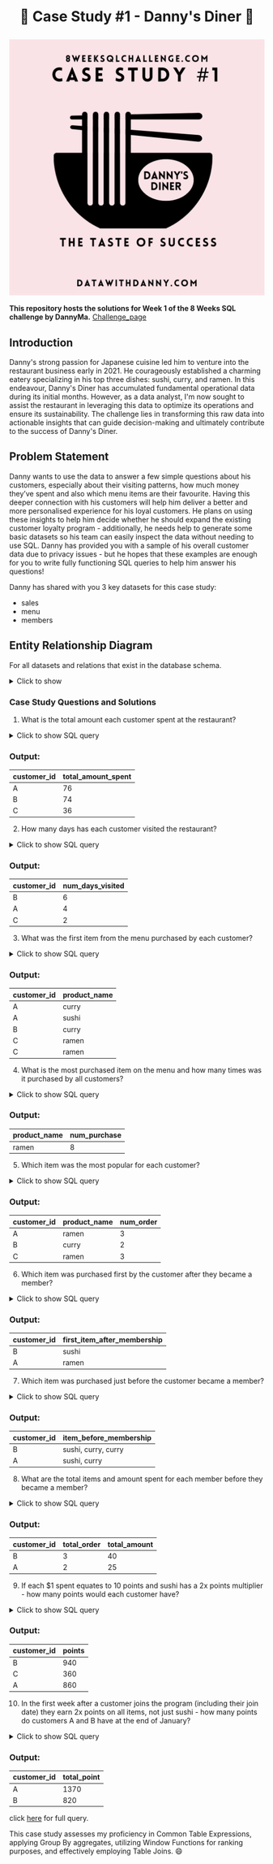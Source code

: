 # <p align="center" style="margin-top: 0px;"> 🥘 Case Study #1 - Danny's Diner 🥘


![](image_case_study_1.png)

**This repository hosts the solutions for Week 1 of the 8 Weeks SQL challenge by DannyMa.** [Challenge_page](https://8weeksqlchallenge.com/case-study-1/)

## Introduction
Danny's strong passion for Japanese cuisine led him to venture into the restaurant business early in 2021. He courageously established a charming eatery specializing in his top three dishes: sushi, curry, and ramen. In this endeavour, Danny's Diner has accumulated fundamental operational data during its initial months. However, as a data analyst, I'm now sought to assist the restaurant in leveraging this data to optimize its operations and ensure its sustainability. The challenge lies in transforming this raw data into actionable insights that can guide decision-making and ultimately contribute to the success of Danny's Diner.

## Problem Statement
Danny wants to use the data to answer a few simple questions about his customers, especially about their visiting patterns, how much money they’ve spent and also which menu items are their favourite. Having this deeper connection with his customers will help him deliver a better and more personalised experience for his loyal customers.
He plans on using these insights to help him decide whether he should expand the existing customer loyalty program - additionally, he needs help to generate some basic datasets so his team can easily inspect the data without needing to use SQL.
Danny has provided you with a sample of his overall customer data due to privacy issues - but he hopes that these examples are enough for you to write fully functioning SQL queries to help him answer his questions!

Danny has shared with you 3 key datasets for this case study:
- sales
- menu
- members 

## Entity Relationship Diagram
For all datasets and relations that exist in the database schema.

<details>
<summary>Click to show</summary>

![ERD](ERD.PNG)

![Table 1](table1.PNG)

![Table 2](table2.PNG)

</details>

### Case Study Questions and Solutions


1.  What is the total amount each customer spent at the restaurant?
  <details>
    <summary>Click to show SQL query</summary>

```sql
select s.customer_id, SUM(m.price) AS total_amount_spent
from dannys_diner.sales as s
inner join dannys_diner.menu as m using(product_id)
group by s.customer_id
order by total_amount_spent desc;
```
</details>

### Output:
customer_id | total_amount_spent
------------ | ------------
A    |	76 |
B    |	74 |
C    |	36 |

2.  How many days has each customer visited the restaurant?
  <details>
<summary>Click to show SQL query</summary>

```sql
select 
    customer_id,	
    count(distinct order_date) as num_days_visited
from dannys_diner.sales
group by customer_id
order by num_days_visited desc;
```
</details>

### Output:
customer_id | num_days_visited
------------ | ------------
B | 6
A | 4
C | 2

3.  What was the first item from the menu purchased by each customer?
<details>
<summary>Click to show SQL query</summary>

```sql
with first_order as (
	select customer_id,
	       product_name,
	       rank() over(partition by customer_id order by order_date) as ranking
  from
	     dannys_diner.sales
  inner join dannys_diner.menu
	     using(product_id))
select customer_id,
		product_name
from first_order
where ranking = 1;
```
</details>

### Output:
customer_id | product_name
------------ | ------------
A | curry
A | sushi
B | curry
C | ramen
C | ramen

4.  What is the most purchased item on the menu and how many times was it purchased by all customers?
 <details>
<summary>Click to show SQL query</summary>

```sql
select 
    product_name,	
    count(*) as num_purchase
from 
    dannys_diner.menu
inner join dannys_diner.sales	
    using(product_id)
group by product_name
order by num_purchase desc
limit 1;
```
</details>

### Output:
product_name | num_purchase
-----|-----
ramen | 8

5.  Which item was the most popular for each customer?
 <details>
<summary>Click to show SQL query</summary>

```sql
with common as (
	select customer_id, product_name, product_id, count(*) as num_order,
	       row_number() over(partition by customer_id order by count(*) desc) as rank
        from 
               dannys_diner.sales
        inner join dannys_diner.menu
	      using(product_id)
        group by customer_id, product_name, product_id)
select customer_id, product_name, num_order
from common 
where rank = 1;
```
</details>

### Output:
customer_id | product_name | num_order
-----|-----|-----|
A | ramen | 3
B | curry | 2
C | ramen | 3

6.  Which item was purchased first by the customer after they became a member?
 <details>
<summary>Click to show SQL query</summary>

```sql
select
    s.customer_id,
    m.product_name AS first_item_after_membership
from
    (
        select
            s.customer_id,
            MIN(s.order_date) as first_order_date_after_membership
        from
            dannys_diner.sales as s
        inner join
            dannys_diner.members AS m
            on s.customer_id = m.customer_id
            and s.order_date > m.join_date
        group by
            s.customer_id
    ) as sub
inner join
    dannys_diner.sales as s
    on sub.customer_id = s.customer_id
    and sub.first_order_date_after_membership = s.order_date
inner join
    dannys_diner.menu as m
    using(product_id);
```
</details>

### Output:
customer_id | first_item_after_membership
-------|-------
B | sushi
A | ramen

7.  Which item was purchased just before the customer became a member?
 <details>
<summary>Click to show SQL query</summary>

```sql
with orders as (select
    s.customer_id,
    m.product_name
from dannys_diner.sales as s
inner join dannys_diner.menu as m
    using(product_id)
left join dannys_diner.members
	using(customer_id)
where order_date < join_date)

select customer_id, string_agg(product_name, ', ') as item_before_membership
from orders
group by customer_id;

```
</details>

### Output:
customer_id | item_before_membership
-----|-----
B | sushi, curry, curry
A | sushi, curry

8.  What are the total items and amount spent for each member before they became a member?
 <details>
<summary>Click to show SQL query</summary>

```sql
select customer_id, sum(num_order) as total_order, sum(amount) as total_amount
from (
		select
    		num.customer_id,
    		num.num_order,
    		(num.num_order * m.price) as amount
		from (
        		select
           			s.customer_id,
            		s.product_id,
            		count(*) as num_order
        		from
            		dannys_diner.sales as s
        		inner join
            		dannys_diner.members as m
            	using (customer_id)
        		where
                    s.order_date < m.join_date
        		group by
            		s.customer_id,
                    s.product_id
                ) as num
		inner join
    		dannys_diner.menu as m
    	using (product_id)) as t
group by customer_id;
```
</details>

### Output:
customer_id | total_order | total_amount
-----|-----|-----
B | 3 | 40
A | 2 | 25

9.  If each $1 spent equates to 10 points and sushi has a 2x points multiplier - how many points would each customer have?
 <details>
<summary>Click to show SQL query</summary>

```sql
select customer_id,
    sum(case 
        	when product_name = 'sushi' then (price*10*2)
        	else (price*10)
    	end) as points
from dannys_diner.sales
inner join dannys_diner.menu
using(product_id)
group by customer_id;
```
</details>

### Output:
customer_id | points
-----|-----
B | 940
C | 360
A | 860

10.  In the first week after a customer joins the program (including their join date) they earn 2x points on all items, not just sushi - how many points do customers A and B have at the end of January?
 <details>
<summary>Click to show SQL query</summary>

```sql
select 
    s.customer_id,
    sum(
        case
            when s.order_date between m.join_date and m.join_date + interval '6' day then price * 10 * 2
            when s.order_date not between m.join_date and m.join_date + interval '6' day and h.product_name = 'sushi' then price * 10 * 2
            when h.product_name = 'sushi' then price * 10 * 2 
            else price * 10
        end
    ) as total_point
from 
    dannys_diner.sales as s
inner join
    dannys_diner.menu as h
    using (product_id)
left join
    dannys_diner.members as m
    using (customer_id)
where s.customer_id in (select customer_id from dannys_diner.members) and extract(month from s.order_date) = 1
group by customer_id
order by customer_id;
```
</details>

### Output:
customer_id | total_point
-----|-----
A | 1370
B | 820


click [here](https://github.com/protechanalysis/Danny-Ma-SQL-Diner-Case-Study/blob/main/Danny's%20Diner) for full query.

This case study assesses my proficiency in Common Table Expressions, applying Group By aggregates, utilizing Window Functions for ranking purposes, and effectively employing Table Joins. :smile:
